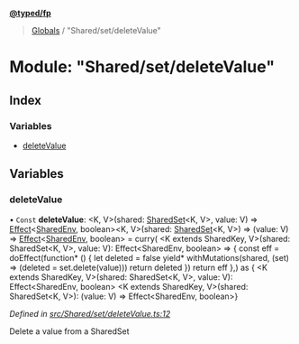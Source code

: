 **[@typed/fp](../README.md)**

> [Globals](../globals.md) / "Shared/set/deleteValue"

# Module: "Shared/set/deleteValue"

## Index

### Variables

* [deleteValue](_shared_set_deletevalue_.md#deletevalue)

## Variables

### deleteValue

• `Const` **deleteValue**: \<K, V>(shared: [SharedSet](../interfaces/_shared_set_sharedset_.sharedset.md)\<K, V>, value: V) => [Effect](_effect_effect_.effect.md)\<[SharedEnv](../interfaces/_shared_core_services_sharedenv_.sharedenv.md), boolean>\<K, V>(shared: [SharedSet](../interfaces/_shared_set_sharedset_.sharedset.md)\<K, V>) => (value: V) => [Effect](_effect_effect_.effect.md)\<[SharedEnv](../interfaces/_shared_core_services_sharedenv_.sharedenv.md), boolean> = curry( \<K extends SharedKey, V>(shared: SharedSet\<K, V>, value: V): Effect\<SharedEnv, boolean> => { const eff = doEffect(function* () { let deleted = false yield* withMutations(shared, (set) => (deleted = set.delete(value))) return deleted }) return eff },) as { \<K extends SharedKey, V>(shared: SharedSet\<K, V>, value: V): Effect\<SharedEnv, boolean> \<K extends SharedKey, V>(shared: SharedSet\<K, V>): (value: V) => Effect\<SharedEnv, boolean>}

*Defined in [src/Shared/set/deleteValue.ts:12](https://github.com/TylorS/typed-fp/blob/559f273/src/Shared/set/deleteValue.ts#L12)*

Delete a value from a SharedSet
